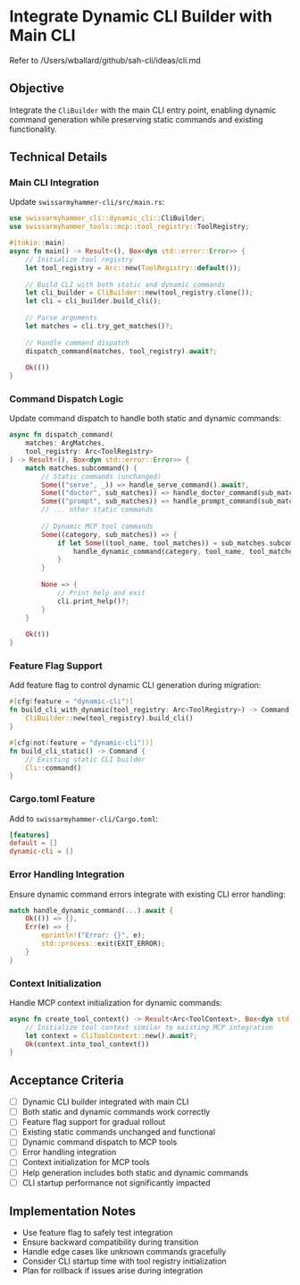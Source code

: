 # Integrate Dynamic CLI Builder with Main CLI

Refer to /Users/wballard/github/sah-cli/ideas/cli.md

## Objective
Integrate the `CliBuilder` with the main CLI entry point, enabling dynamic command generation while preserving static commands and existing functionality.

## Technical Details

### Main CLI Integration
Update `swissarmyhammer-cli/src/main.rs`:

```rust
use swissarmyhammer_cli::dynamic_cli::CliBuilder;
use swissarmyhammer_tools::mcp::tool_registry::ToolRegistry;

#[tokio::main]
async fn main() -> Result<(), Box<dyn std::error::Error>> {
    // Initialize tool registry
    let tool_registry = Arc::new(ToolRegistry::default());
    
    // Build CLI with both static and dynamic commands
    let cli_builder = CliBuilder::new(tool_registry.clone());
    let cli = cli_builder.build_cli();
    
    // Parse arguments
    let matches = cli.try_get_matches()?;
    
    // Handle command dispatch
    dispatch_command(matches, tool_registry).await?;
    
    Ok(())
}
```

### Command Dispatch Logic
Update command dispatch to handle both static and dynamic commands:

```rust
async fn dispatch_command(
    matches: ArgMatches,
    tool_registry: Arc<ToolRegistry>
) -> Result<(), Box<dyn std::error::Error>> {
    match matches.subcommand() {
        // Static commands (unchanged)
        Some(("serve", _)) => handle_serve_command().await?,
        Some(("doctor", sub_matches)) => handle_doctor_command(sub_matches).await?,
        Some(("prompt", sub_matches)) => handle_prompt_command(sub_matches).await?,
        // ... other static commands
        
        // Dynamic MCP tool commands
        Some((category, sub_matches)) => {
            if let Some((tool_name, tool_matches)) = sub_matches.subcommand() {
                handle_dynamic_command(category, tool_name, tool_matches, tool_registry, context).await?;
            }
        }
        
        None => {
            // Print help and exit
            cli.print_help()?;
        }
    }
    
    Ok(())
}
```

### Feature Flag Support  
Add feature flag to control dynamic CLI generation during migration:

```rust
#[cfg(feature = "dynamic-cli")]
fn build_cli_with_dynamic(tool_registry: Arc<ToolRegistry>) -> Command {
    CliBuilder::new(tool_registry).build_cli()
}

#[cfg(not(feature = "dynamic-cli"))]  
fn build_cli_static() -> Command {
    // Existing static CLI builder
    Cli::command()
}
```

### Cargo.toml Feature
Add to `swissarmyhammer-cli/Cargo.toml`:
```toml
[features]
default = []
dynamic-cli = []
```

### Error Handling Integration
Ensure dynamic command errors integrate with existing CLI error handling:

```rust
match handle_dynamic_command(...).await {
    Ok(()) => {},
    Err(e) => {
        eprintln!("Error: {}", e);
        std::process::exit(EXIT_ERROR);
    }
}
```

### Context Initialization
Handle MCP context initialization for dynamic commands:

```rust
async fn create_tool_context() -> Result<Arc<ToolContext>, Box<dyn std::error::Error>> {
    // Initialize tool context similar to existing MCP integration
    let context = CliToolContext::new().await?;
    Ok(context.into_tool_context())
}
```

## Acceptance Criteria
- [ ] Dynamic CLI builder integrated with main CLI
- [ ] Both static and dynamic commands work correctly
- [ ] Feature flag support for gradual rollout
- [ ] Existing static commands unchanged and functional
- [ ] Dynamic command dispatch to MCP tools
- [ ] Error handling integration
- [ ] Context initialization for MCP tools
- [ ] Help generation includes both static and dynamic commands
- [ ] CLI startup performance not significantly impacted

## Implementation Notes
- Use feature flag to safely test integration
- Ensure backward compatibility during transition
- Handle edge cases like unknown commands gracefully
- Consider CLI startup time with tool registry initialization
- Plan for rollback if issues arise during integration